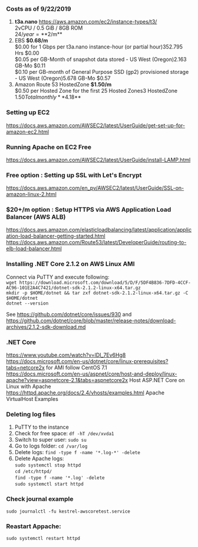 ### Costs as of 9/22/2019  
1) **t3a.nano** https://aws.amazon.com/ec2/instance-types/t3/  
    2vCPU / 0.5 GiB / 8GB ROM   
    $24/year = **$2/m**  
2) EBS  **$0.68/m**  
    $0.00 for 1 Gbps per t3a.nano instance-hour (or partial hour)352.795 Hrs $0.00  
    $0.05 per GB-Month of snapshot data stored - US West (Oregon)2.163 GB-Mo $0.11  
    $0.10 per GB-month of General Purpose SSD (gp2) provisioned storage - US West (Oregon)5.678 GB-Mo $0.57  
3) Amazon Route 53 HostedZone **$1.50/m**  
    $0.50 per Hosted Zone for the first 25 Hosted Zones3 HostedZone $1.50  
Total monthly **$4.18**

### Setting up EC2
https://docs.aws.amazon.com/AWSEC2/latest/UserGuide/get-set-up-for-amazon-ec2.html

### Running Apache on EC2 Free 
https://docs.aws.amazon.com/AWSEC2/latest/UserGuide/install-LAMP.html

### Free option : Setting up SSL with Let's Encrypt
https://docs.aws.amazon.com/en_pv/AWSEC2/latest/UserGuide/SSL-on-amazon-linux-2.html

### $20+/m option : Setup HTTPS via AWS Application Load Balancer (AWS ALB)
https://docs.aws.amazon.com/elasticloadbalancing/latest/application/application-load-balancer-getting-started.html
https://docs.aws.amazon.com/Route53/latest/DeveloperGuide/routing-to-elb-load-balancer.html

### Installing .NET Core 2.1.2 on AWS Linux AMI 
Connect via PuTTY and execute following:  
`wget https://download.microsoft.com/download/5/D/F/5DF4B836-7DFD-4CCF-AC96-101E2A4C7421/dotnet-sdk-2.1.2-linux-x64.tar.gz`    
`mkdir -p $HOME/dotnet && tar zxf dotnet-sdk-2.1.2-linux-x64.tar.gz -C $HOME/dotnet`  
`dotnet --version`  

See https://github.com/dotnet/core/issues/930 and https://github.com/dotnet/core/blob/master/release-notes/download-archives/2.1.2-sdk-download.md

### .NET Core
https://www.youtube.com/watch?v=lDI_7Ev6Hg8  
https://docs.microsoft.com/en-us/dotnet/core/linux-prerequisites?tabs=netcore2x for AMI follow CentOS 7.1  
https://docs.microsoft.com/en-us/aspnet/core/host-and-deploy/linux-apache?view=aspnetcore-2.1&tabs=aspnetcore2x Host ASP.NET Core on Linux with Apache  
https://httpd.apache.org/docs/2.4/vhosts/examples.html Apache VirtualHost Examples  

### Deleting log files
1) PuTTY to the instance  
2) Check for free space: `df -hT /dev/xvda1`  
3) Switch to super user: `sudo su`
4) Go to logs folder: `cd /var/log` 
5) Delete logs: `find -type f -name '*.log-*' -delete`
7) Delete Apache logs:  
`sudo systemctl stop httpd`   
`cd /etc/httpd/`  
`find -type f -name '*.log' -delete`  
`sudo systemctl start httpd` 

### Check journal example
`sudo journalctl -fu kestrel-awscoretest.service`

### Reastart Appache:
`sudo systemctl restart httpd`
